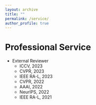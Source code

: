 ```yaml
---
layout: archive
title: ""
permalink: /service/
author_profile: true
---
```


Professional Service
======
* External Reviewer
  * ICCV, 2023
  * CVPR, 2023
  * IEEE RA-L, 2023
  * CVPR, 2022
  * AAAI, 2022
  * NeurIPS, 2022
  * IEEE RA-L, 2021
  
